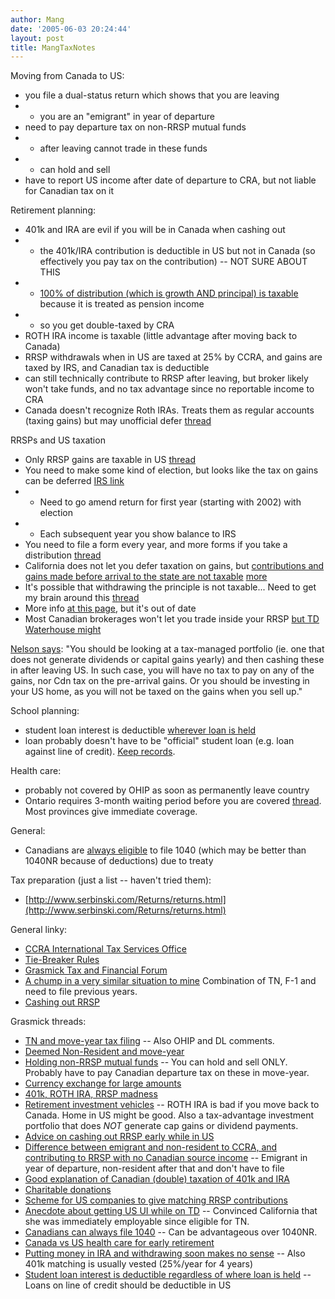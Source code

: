```yaml
---
author: Mang
date: '2005-06-03 20:24:44'
layout: post
title: MangTaxNotes
---
```


Moving from Canada to US:

* you file a dual-status return which shows that you are leaving
* * you are an "emigrant" in year of departure
* need to pay departure tax on non-RRSP mutual funds
* * after leaving cannot trade in these funds
* * can hold and sell
* have to report US income after date of departure to CRA, but not liable for Canadian tax on it

Retirement planning:

* 401k and IRA are evil if you will be in Canada when cashing out
* * the 401k/IRA contribution is deductible in US but not in Canada (so effectively you pay tax on the contribution) -- NOT SURE ABOUT THIS
* * [100% of distribution (which is growth AND principal) is taxable](http://www.grasmick.com/board/?topic=topic2&msg=8902) because it is treated as pension income
* * so you get double-taxed by CRA
* ROTH IRA income is taxable (little advantage after moving back to Canada)
* RRSP withdrawals when in US are taxed at 25% by CCRA, and gains are taxed by IRS, and Canadian tax is deductible
* can still technically contribute to RRSP after leaving, but broker likely won't take funds, and no tax advantage since no reportable income to CRA
* Canada doesn't recognize Roth IRAs.  Treats them as regular accounts (taxing gains) but may unofficial defer [thread](http://www.grasmick.com/board/?topic=topic2&msg=8384)

RRSPs and US taxation

* Only RRSP gains are taxable in US [thread](http://www.grasmick.com/board/?topic=topic2&msg=8291)
* You need to make some kind of election, but looks like the tax on gains can be deferred [IRS link](http://www.irs.gov/irb/2003-50_IRB/ar10.html)
* * Need to go amend return for first year (starting with 2002) with election
* * Each subsequent year you show balance to IRS
* You need to file a form every year, and more forms if you take a distribution [thread](http://www.grasmick.com/board/?topic=topic2&msg=8594)
* California does not let you defer taxation on gains, but [contributions and gains made before arrival to the state are not taxable](http://www.grasmick.com/board/?topic=topic2&msg=7916) [more](http://www.grasmick.com/board/?topic=topic2&msg=7543)
* It's possible that withdrawing the principle is not taxable... Need to get my brain around this [thread](http://www.grasmick.com/board/?topic=topic2&msg=7916)
* More info [at this page](http://www.canadatotwincities.com/rrsp.html), but it's out of date
* Most Canadian brokerages won't let you trade inside your RRSP [but TD Waterhouse might](http://www.grasmick.com/board/?topic=topic2&msg=7378)

[Nelson says](http://www.grasmick.com/board/?topic=topic2&msg=10106):
"You should be looking at a tax-managed portfolio (ie. one that does not generate dividends or capital gains yearly) and then cashing these in after leaving US.
In such case, you will have no tax to pay on any of the gains, nor Cdn tax on the pre-arrival gains.
Or you should be investing in your US home, as you will not be taxed on the gains when you sell up."


School planning:

* student loan interest is deductible [wherever loan is held](http://www.grasmick.com/board/?topic=topic2&msg=9172)
* loan probably doesn't have to be "official" student loan (e.g. loan against line of credit).  [Keep records](http://www.grasmick.com/board/?topic=topic2&msg=9172).

Health care:

* probably not covered by OHIP as soon as permanently leave country
* Ontario requires 3-month waiting period before you are covered [thread](http://www.grasmick.com/board/?topic=topic2&msg=8226).  Most provinces give immediate coverage.

General:

* Canadians are [always eligible](http://www.grasmick.com/board/?topic=topic2&msg=8787) to file 1040 (which may be better than 1040NR because of deductions) due to treaty

Tax preparation (just a list -- haven't tried them):

* [http://www.serbinski.com/Returns/returns.html](http://www.serbinski.com/Returns/returns.html)

General linky:

* [CCRA International Tax Services Office](http://www.cra-arc.gc.ca/E/pub/tp/it221r3-consolid/it221r3-consolid-e.html#P162_33260)
* [Tie-Breaker Rules](http://www.cra-arc.gc.ca/E/pub/tp/it221r3-consolid/it221r3-consolid-e.html#P162_33260)
* [Grasmick Tax and Financial Forum](http://www.grasmick.com/board/?topic=topic2)
* [A chump in a very similar situation to mine](http://www.grasmick.com/board/?topic=topic2&msg=9564) Combination of TN, F-1 and need to file previous years.
* [Cashing out RRSP](http://www.grasmick.com/board/?topic=topic2&msg=9197)

Grasmick threads:

* [TN and move-year tax filing](http://www.grasmick.com/board/?topic=topic2&msg=11108) -- Also OHIP and DL comments.
* [Deemed Non-Resident and move-year](http://www.grasmick.com/board/?topic=topic2&msg=10627)
* [Holding non-RRSP mutual funds](http://www.grasmick.com/board/?topic=topic2&msg=11968) -- You can hold and sell ONLY.  Probably have to pay Canadian departure tax on these in move-year.
* [Currency exchange for large amounts](http://www.grasmick.com/board/?topic=topic2&msg=10492)
* [401k, ROTH IRA, RRSP madness](http://www.grasmick.com/board/?topic=topic2&msg=10702)
* [Retirement investment vehicles](http://www.grasmick.com/board/?topic=topic2&msg=10106) -- ROTH IRA is bad if you move back to Canada.  Home in US might be good.  Also a tax-advantage investment portfolio that does *NOT* generate cap gains or dividend payments.
* [Advice on cashing out RRSP early while in US](http://www.grasmick.com/board/?topic=topic2&msg=9085)
* [Difference between emigrant and non-resident to CCRA, and contributing to RRSP with no Canadian source income](http://www.grasmick.com/board/?topic=topic2&msg=9103) -- Emigrant in year of departure, non-resident after that and don't have to file
* [Good explanation of Canadian (double) taxation of 401k and IRA](http://www.grasmick.com/board/?topic=topic2&msg=8902)
* [Charitable donations](http://www.grasmick.com/board/?topic=topic2&msg=8878)
* [Scheme for US companies to give matching RRSP contributions](http://www.grasmick.com/board/?topic=topic2&msg=8839)
* [Anecdote about getting US UI while on TD](http://www.grasmick.com/board/?topic=topic2&msg=11961) -- Convinced California that she was immediately employable since eligible for TN.
* [Canadians can always file 1040](http://www.grasmick.com/board/?topic=topic2&msg=8787) -- Can be advantageous over 1040NR.
* [Canada vs US health care for early retirement](http://www.grasmick.com/board/?topic=topic2&msg=11513)
* [Putting money in IRA and withdrawing soon makes no sense](http://www.grasmick.com/board/?topic=topic2&msg=8422) -- Also 401k matching is usually vested (25%/year for 4 years)
* [Student loan interest is deductible regardless of where loan is held](http://www.grasmick.com/board/?topic=topic2&msg=9172) -- Loans on line of credit should be deductible in US
